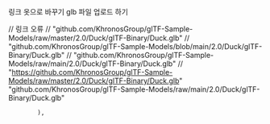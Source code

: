 
링크 옷으로 바꾸기 
glb 파일 업로드 하기

// 링크 오류
            // "github.com/KhronosGroup/glTF-Sample-Models/raw/master/2.0/Duck/glTF-Binary/Duck.glb"
            // "github.com/KhronosGroup/glTF-Sample-Models/blob/main/2.0/Duck/glTF-Binary/Duck.glb"
            // "github.com/KhronosGroup/glTF-Sample-Models/raw/main/2.0/Duck/glTF-Binary/Duck.glb"
            // "https://github.com/KhronosGroup/glTF-Sample-Models/raw/master/2.0/Duck/glTF-Binary/Duck.glb"
            "github.com/KhronosGroup/glTF-Sample-Models/raw/main/2.0/Duck/glTF-Binary/Duck.glb"
            
            ),
